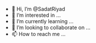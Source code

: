 - 👋 Hi, I’m @SadatRiyad
- 👀 I’m interested in ...
- 🌱 I’m currently learning ...
- 💞️ I’m looking to collaborate on ...
- 📫 How to reach me ...

<!---
SadatRiyad/SadatRiyad is a ✨ special ✨ repository because its `README.md` (this file) appears on your GitHub profile.
You can click the Preview link to take a look at your changes.
--->
